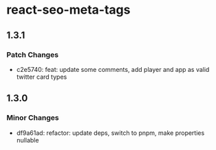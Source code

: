 # react-seo-meta-tags

## 1.3.1

### Patch Changes

- c2e5740: feat: update some comments, add player and app as valid twitter card types

## 1.3.0

### Minor Changes

- df9a61ad: refactor: update deps, switch to pnpm, make properties nullable
